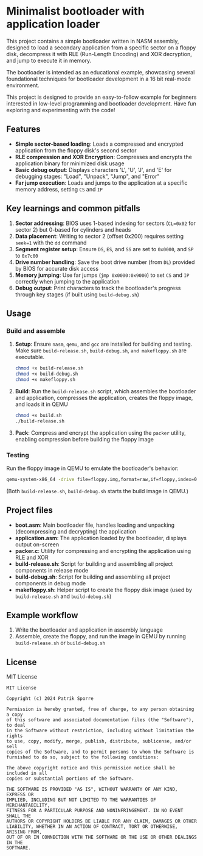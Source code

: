 
# Minimalist bootloader with application loader

This project contains a simple bootloader written in NASM assembly, designed to load a secondary application from a 
specific sector on a floppy disk, decompress it with RLE (Run-Length Encoding) and XOR decryption, and jump to execute 
it in memory.

The bootloader is intended as an educational example, showcasing several foundational techniques for 
bootloader development in a 16 bit real-mode environment.

This project is designed to provide an easy-to-follow example for beginners interested in low-level programming 
and bootloader development. Have fun exploring and experimenting with the code!

## Features

- **Simple sector-based loading**: Loads a compressed and encrypted application from the floppy disk's second sector
- **RLE compression and XOR Encryption**: Compresses and encrypts the application binary for minimized disk usage
- **Basic debug output**: Displays characters 'L', 'U', 'J', and 'E' for debugging stages: "Load", "Unpack", "Jump", and "Error"
- **Far jump execution**: Loads and jumps to the application at a specific memory address, setting `CS` and `IP`

## Key learnings and common pitfalls

1. **Sector addressing**: BIOS uses 1-based indexing for sectors (`CL=0x02` for sector 2) but 0-based for cylinders 
   and heads
2. **Data placement**: Writing to sector 2 (offset 0x200) requires setting `seek=1` with the `dd` command
3. **Segment register setup**: Ensure `DS`, `ES`, and `SS` are set to `0x0000`, and `SP` to `0x7c00`
4. **Drive number handling**: Save the boot drive number (from `DL`) provided by BIOS for accurate disk access
5. **Memory jumping**: Use far jumps (`jmp 0x0000:0x9000`) to set `CS` and `IP` correctly when jumping to the application
6. **Debug output**: Print characters to track the bootloader's progress through key stages (if built using `build-debug.sh`)

## Usage

### Build and assemble

1. **Setup**: Ensure `nasm`, `qemu`, and `gcc` are installed for building and testing. Make sure `build-release.sh`, `build-debug.sh`, `and makefloppy.sh` are executable.

   ```bash
   chmod +x build-release.sh
   chmod +x build-debug.sh
   chmod +x makefloppy.sh
   ```

2. **Build**: Run the `build-release.sh` script, which assembles the bootloader and application, compresses the 
   application, creates the floppy image, and loads it in QEMU

   ```bash
   chmod +x build.sh
   ./build-release.sh
   ```

3. **Pack**: Compress and encrypt the application using the `packer` utility, enabling compression 
   before building the floppy image

### Testing

Run the floppy image in QEMU to emulate the bootloader's behavior:

```bash
qemu-system-x86_64 -drive file=floppy.img,format=raw,if=floppy,index=0 -boot a
```

(Both `build-release.sh`, `build-debug.sh` starts the build image in QEMU.)

## Project files

- **boot.asm**: Main bootloader file, handles loading and unpacking (decompressing and decrypting) the application
- **application.asm**: The application loaded by the bootloader, displays output on-screen
- **packer.c**: Utility for compressing and encrypting the application using RLE and XOR
- **build-release.sh**: Script for building and assembling all project components in release mode
- **build-debug.sh**: Script for building and assembling all project components in debug mode
- **makefloppy.sh**: Helper script to create the floppy disk image (used by `build-release.sh` and `build-debug.sh`)

## Example workflow

1. Write the bootloader and application in assembly language
2. Assemble, create the floppy, and run the image in QEMU by running `build-release.sh` or `build-debug.sh`

## License

MIT License

```
MIT License

Copyright (c) 2024 Patrik Sporre

Permission is hereby granted, free of charge, to any person obtaining a copy
of this software and associated documentation files (the "Software"), to deal
in the Software without restriction, including without limitation the rights
to use, copy, modify, merge, publish, distribute, sublicense, and/or sell
copies of the Software, and to permit persons to whom the Software is
furnished to do so, subject to the following conditions:

The above copyright notice and this permission notice shall be included in all
copies or substantial portions of the Software.

THE SOFTWARE IS PROVIDED "AS IS", WITHOUT WARRANTY OF ANY KIND, EXPRESS OR
IMPLIED, INCLUDING BUT NOT LIMITED TO THE WARRANTIES OF MERCHANTABILITY,
FITNESS FOR A PARTICULAR PURPOSE AND NONINFRINGEMENT. IN NO EVENT SHALL THE
AUTHORS OR COPYRIGHT HOLDERS BE LIABLE FOR ANY CLAIM, DAMAGES OR OTHER
LIABILITY, WHETHER IN AN ACTION OF CONTRACT, TORT OR OTHERWISE, ARISING FROM,
OUT OF OR IN CONNECTION WITH THE SOFTWARE OR THE USE OR OTHER DEALINGS IN THE
SOFTWARE.
```